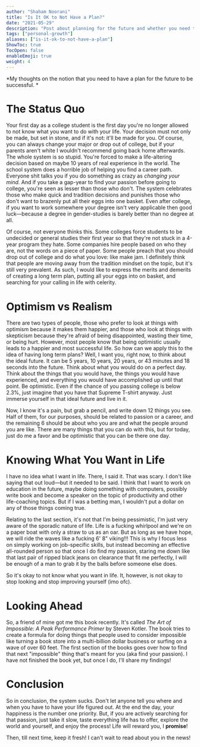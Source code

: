 ```yaml
---
author: "Shaham Noorani"
title: "Is It OK to Not Have a Plan?"
date: "2021-05-29"
description: "Post about planning for the future and whether you need to have a plan for the future"
tags: ["personal-growth"]
aliases: ["is-it-ok-to-not-have-a-plan"]
ShowToc: true
TocOpen: false
enableEmoji: true
weight: 4
---
```


<!--blurb-->
*My thoughts on the notion that you need to have a plan for the future to be successful. *

<!--more-->
# The Status Quo

Your first day as a college student is the first day you're no longer allowed to not know what you want to do with your life. Your decision must not only be made, but set in stone, and if it's not: it'll be made for you. Of course, you can always change your major or drop out of college, but if your parents aren't white I wouldn't recommend going back home afterwards. The whole system is so stupid. You're forced to make a life-altering decision based on maybe 10 years of real experience in the world. The school system does a horrible job of helping you find a career path. Everyone shit talks you if you do something as crazy as *changing your mind.* And if you take a gap-year to find your passion before going to college, you're seen as lesser than those who don't. The system celebrates those who make quick and tradition decisions and punishes those who don't want to brazenly put all their eggs into one basket. Even after college, if you want to work somewhere your degree isn't very applicable then good luck—because a degree in gender-studies is barely better than no degree at all. 

Of course, not everyone thinks this. Some colleges force students to be undecided or general studies their first year so that they're not stuck in a 4-year program they hate. Some companies hire people based on who they are, not the words on a piece of paper. Some people preach that you should drop out of college and do what you love: like make jam. I definitely think that people are moving away from the tradition mindset on the topic, but it's still very prevalent. As such, I would like to express the merits and demerits of creating a long term plan, putting all your eggs into on basket, and searching for your calling in life with celerity.

# Optimism vs Realism

There are two types of people, those who prefer to look at things with optimism because it makes them happier, and those who look at things with skepticism because they're afraid of being disappointed, wasting their time, or being hurt. However, most people know that being optimistic usually leads to a happier and most successful life. So how can we apply this to the idea of having long term plans? Well, I want you, right now, to think about the ideal future. It can be 5 years, 10 years, 20 years, or 43 minutes and 18 seconds into the future. Think about what you would do on a perfect day. Think about the things that you would have, the things you would have experienced, and everything you would have accomplished up until that point. Be optimistic. Even if the chance of you passing college is below 2.3%, just imagine that you have that Supreme T-shirt anyway. Just immerse yourself in that ideal future and live in it.

Now, I know it's a pain, but grab a pencil, and write down 12 things you see. Half of them, for our purposes, should be related to passion or a career, and the remaining 6 should be about who you are and what the people around you are like. There are many things that you can do with this, but for today, just do me a favor and be optimistic that you can be there one day. 

# Knowing What You Want in Life

I have no idea what I want in life. There, I said it. That was scary. I don't like saying that out loud—but it needed to be said. I think that I want to work on education in the future, maybe doing something with computers, possibly write book and become a speaker on the topic of productivity and other life-coaching topics. But if I was a betting man, I wouldn't put a dollar on any of those things coming true.

Relating to the last section, it's not that I'm being pessimistic, I'm just very aware of the sporadic nature of life. Life is a fucking whirlpool and we're on a paper boat with only a straw to us as an oar. But as long as we have hope, we will ride the waves like a fucking 6' 8" viking!!! This is why I focus less on simply working on job-specific skills, but instead becoming an effective all-rounded person so that once I do find my passion, staring me down like that last pair of ripped black jeans on clearance that fit me perfectly, I will be enough of a man to grab it by the balls before someone else does. 

So it's okay to not know what you want in life. It, however, is not okay to stop looking and stop improving yourself (imo ofc).


# Looking Ahead

So, a friend of mine got me this book recently. It's called *The Art of Impossible: A Peak Performance Primer* by Steven Kotler. The book tries to create a formula for doing things that people used to consider impossible like turning a book store into a multi-billion dollar business or surfing on a wave of over 60 feet. The first section of the books goes over how to find that next "impossible" thing that's meant for you (aka find your passion). I have not finished the book yet, but once I do, I'll share my findings!

# Conclusion

So in conclusion, the system sucks. Don't let anyone tell you where and when you have to have your life figured out. At the end the day, your happiness is the number one priority. But, if you are actively searching for that passion, just take it slow, taste everything life has to offer, explore the world and yourself, and enjoy the process! Life will reward you, I **promise**!

Then, till next time, keep it fresh! I can't wait to read about you in the news!